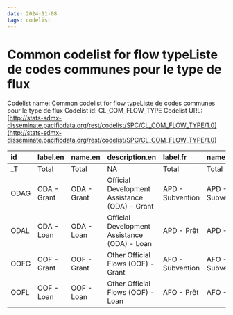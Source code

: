 ```yaml
---
date: 2024-11-08
tags: codelist
---
```


# Common codelist for flow typeListe de codes communes pour le type de flux

Codelist name: Common codelist for flow typeListe de codes communes pour le type de flux
Codelist id: CL_COM_FLOW_TYPE
Codelist URL: [http://stats-sdmx-disseminate.pacificdata.org/rest/codelist/SPC/CL_COM_FLOW_TYPE/1.0](http://stats-sdmx-disseminate.pacificdata.org/rest/codelist/SPC/CL_COM_FLOW_TYPE/1.0)

|id   |label.en    |name.en     |description.en                                |label.fr         |name.fr          |description.fr                                      |
|:----|:-----------|:-----------|:---------------------------------------------|:----------------|:----------------|:---------------------------------------------------|
|_T   |Total       |Total       |NA                                            |Total            |Total            |NA                                                  |
|ODAG |ODA - Grant |ODA - Grant |Official Development Assistance (ODA) - Grant |APD - Subvention |APD - Subvention |Aide Publique au Déeveloppement (APD) - Subventions |
|ODAL |ODA - Loan  |ODA - Loan  |Official Development Assistance (ODA) - Loan  |APD - Prêt       |APD - Prêt       |Aide Publique au Déeveloppement (APD) - Prêt        |
|OOFG |OOF - Grant |OOF - Grant |Other Official Flows (OOF) - Grant            |AFO - Subvention |AFO - Subvention |Autres Flux Officiels (AFO) - Subvention            |
|OOFL |OOF - Loan  |OOF - Loan  |Other Official Flows (OOF) - Loan             |AFO - Prêt       |AFO - Prêt       |Autres Flux Officiels (AFO) - Prêt                  |

